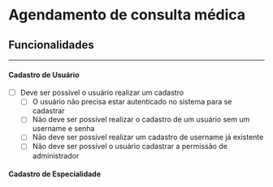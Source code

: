 # Agendamento de consulta médica

## Funcionalidades

---

#### **Cadastro de Usuário**

- [ ] Deve ser possível o usuário realizar um cadastro
  - [ ] O usuário não precisa estar autenticado no sistema para se cadastrar
  - [ ] Não deve ser possível realizar o cadastro de um usuário sem um username e senha
  - [ ] Não deve ser possível realizar um cadastro de username já existente
  - [ ] Não deve ser possível o usuário cadastrar a permissão de administrador

#### **Cadastro de Especialidade**
